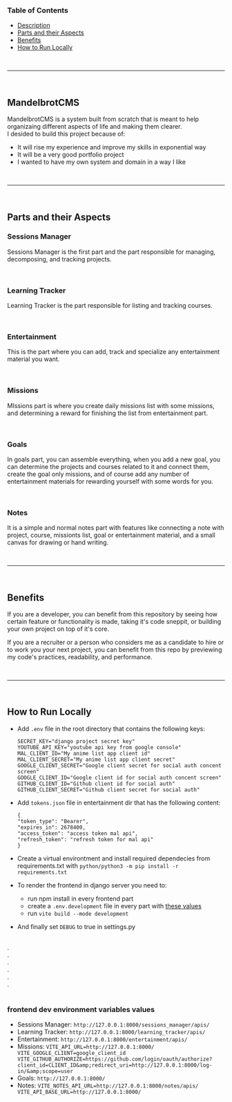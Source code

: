 ### Table of Contents
- [Description](#mandelbrotcms)
- [Parts and their Aspects](#parts-and-their-aspects)
- [Benefits](#benefits)
- [How to Run Locally](#how-to-run-locally)

<br>
<hr>
<br>

## MandelbrotCMS
MandelbrotCMS is a system built from scratch that is meant to help organizaing different aspects of life 
and making them clearer.<br>
I desided to build this project because of:
  - It will rise my experience and improve my skills in exponential way
  - It will be a very good portfolio project
  - I wanted to have my own system and domain in a way I like

<br>
<hr>
<br>

## Parts and their Aspects
### Sessions Manager
Sessions Manager is the first part and the part responsible 
for managing, decomposing, and tracking projects.

<br>

### Learning Tracker
Learning Tracker is the part responsible for listing and tracking courses.

<br>

### Entertainment
This is the part where you can add, track and specialize any entertainment material you want.

<br>

### Missions
MIssions part is where you create daily missions list with some missions, 
and determining a reward for finishing the list from entertainment part.

<br>

### Goals 
In goals part, you can assemble everything, when you add a new goal, 
you can determine the projects and courses related to it and connect them, 
create the goal only missions, and of course add any number of 
entertainment materials for rewarding yourself with some words for you.

<br>

### Notes
It is a simple and normal notes part with features like connecting 
a note with project, course, missionts list, goal or entertainment material, 
and a small canvas for drawing or hand writing.

<br><hr><br>

## Benefits
If you are a developer, you can benefit from this repository by seeing 
how certain feature or functionality is made, taking it's code sneppit, 
or building your own project on top of it's core.

If you are a recruiter or a person who considers me as a candidate to hire 
or to work you your next project, you can benefit from this repo by previewing 
my code's practices, readability, and performance.

<br><hr><br>

## How to Run Locally
- Add `.env` file in the root directory that contains the following keys:
    ```
    SECRET_KEY="django project secret key"
    YOUTUBE_API_KEY="youtube api key from google console"
    MAL_CLIENT_ID="My anime list app client id"
    MAL_CLIENT_SECRET="My anime list app client secret"
    GOOGLE_CLIENT_SECRET="Google client secret for social auth concent screen"
    GOOGLE_CLIENT_ID="Google client id for social auth concent screen"
    GITHUB_CLIENT_ID="Github client id for social auth"
    GITHUB_CLIENT_SECRET="Github client secret for social auth"
    ```

- Add `tokens.json` file in entertainment dir that has the following content:
  ```
  {
  "token_type": "Bearer",
  "expires_in": 2678400,
  "access_token": "access token mal api",
  "refresh_token": "refresh token for mal api"
  }
  ```

- Create a virtual environtment and install required dependecies from requirements.txt with `python/python3 -m pip install -r requirements.txt`

- To render the frontend in django server you need to:
  - run npm install in every frontend part
  - create a `.env.development` file in every part with [these values](#frontend-dev-environment-variables-values)
  - run `vite build --mode development`

- And finally set `DEBUG` to true in settings.py

<br>
.<br>
.<br>
.<br>
.<br>
.<br>
.<br>
<br>

### frontend dev environment variables values
- Sessions Manager: `http://127.0.0.1:8000/sessions_manager/apis/`
- Learning Tracker: `http://127.0.0.1:8000/learning_tracker/apis/`
- Entertainment: `http://127.0.0.1:8000/entertainment/apis/`
- Missions: ```
            VITE_API_URL=http://127.0.0.1:8000/
            VITE_GOOGLE_CLIENT=google_client_id
            VITE_GITHUB_AUTHORIZE=https://github.com/login/oauth/authorize?client_id=CLIENT_ID&amp;redirect_uri=http://127.0.0.1:8000/log-in/&amp;scope=user
            ```
- Goals: `http://127.0.0.1:8000/`
- Notes: ```
         VITE_NOTES_API_URL=http://127.0.0.1:8000/notes/apis/
         VITE_API_BASE_URL=http://127.0.0.1:8000/
         ```
